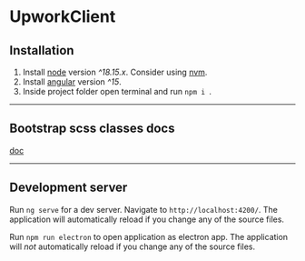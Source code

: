 # UpworkClient

## Installation

1. Install [node](https://nodejs.org/en) version _^18.15.x_. Consider using [nvm](https://github.com/nvm-sh/nvm).
2. Install [angular](https://angular.io/guide/setup-local) version _^15_.
3. Inside project folder open terminal and run `npm i `.

---

## Bootstrap scss classes docs

[doc](https://getbootstrap.com/docs/4.0/getting-started/introduction/)

---

## Development server

Run `ng serve` for a dev server. Navigate to `http://localhost:4200/`. The application will automatically reload if you change any of the source files.

Run `npm run electron` to open application as electron app. The application will _not_ automatically reload if you change any of the source files.
